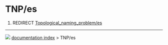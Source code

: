 # TNP/es
1.  REDIRECT [Topological_naming_problem/es](Topological_naming_problem/es.md)



---
![](images/Button_right.svg) [documentation index](../README.md) > TNP/es
